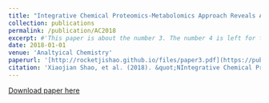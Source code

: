 ```yaml
---
title: "Integrative Chemical Proteomics-Metabolomics Approach Reveals Acaca/Acacb as Direct Molecular Targets of PFOA"
collection: publications
permalink: /publication/AC2018
excerpt: #'This paper is about the number 3. The number 4 is left for future work.'
date: 2018-01-01
venue: 'Analtyical Chemistry'
paperurl: '[http://rocketjishao.github.io/files/paper3.pdf](https://pubs.acs.org/doi/10.1021/acs.analchem.8b02995)'
citation: 'Xiaojian Shao, et al. (2018). &quot;NIntegrative Chemical Proteomics-Metabolomics Approach Reveals Acaca/Acacb as Direct Molecular Targets of PFOA.&quot; <i>Analtyical Chemistry</i>. 1(1).'
---
```


[Download paper here](http://rocketjishao.github.io/files/paper3.pdf)

